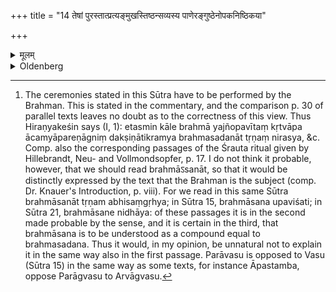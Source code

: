 +++
title = "14 तेषां पुरस्तात्प्रत्यङ्मुखस्तिष्ठन्सव्यस्य पाणेरङ्गुष्ठेनोपकनिष्ठिकया"

+++

<details><summary>मूलम्</summary>

तेषां पुरस्तात्प्रत्यङ्मुखस्तिष्ठन्सव्यस्य पाणेरङ्गुष्ठेनोपकनिष्ठिकया चाङ्गुल्या ब्रह्मासनात्तृणमभिसङ्गृह्य दक्षिणापरमष्टमं देशं निरस्यति निरस्तः परावसुरिति १४
</details>

<details><summary>Oldenberg</summary>

14. [^4]  (The Brahman) stations himself to the east of that (grass), facing the west, and with the thumb and the fourth finger of his left hand he takes one grass blade from the Brahman's seat and throws it away to the south-west, in the intermediate direction (between south and west), with (the words), 'Away has been thrown the dispeller of wealth.'


[^4]:  The ceremonies stated in this Sūtra have to be performed by the Brahman. This is stated in the commentary, and the comparison p. 30 of parallel texts leaves no doubt as to the correctness of this view. Thus Hiraṇyakeśin says (I, 1): etasmin kāle brahmā yajñopavītaṃ kṛtvāpa ācamyāpareṇāgniṃ dakṣiṇātikramya brahmasadanāt tṛṇaṃ nirasya, &c. Comp. also the corresponding passages of the Śrauta ritual given by Hillebrandt, Neu- and Vollmondsopfer, p. 17. I do not think it probable, however, that we should read brahmāऽsanāt, so that it would be distinctly expressed by the text that the Brahman is the subject (comp. Dr. Knauer's Introduction, p. viii). For we read in this same Sūtra brahmāsanāt tṛṇam abhisaṃgṛhya; in Sūtra 15, brahmāsana upaviśati; in Sūtra 21, brahmāsane nidhāya: of these passages it is in the second made probable by the sense, and it is certain in the third, that brahmāsana is to be understood as a compound equal to brahmasadana. Thus it would, in my opinion, be unnatural not to explain it in the same way also in the first passage. Parāvasu is opposed to Vasu (Sūtra 15) in the same way as some texts, for instance Āpastamba, oppose Parāgvasu to Arvāgvasu.
</details>
